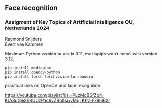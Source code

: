 ## Face recognition
### Assigment of Key Topics of Artificial Intelligence OU, Netherlands 2024

Raymond Snijders   
Evert van Kammen  

Maximum Python version to use is 3.11, mediapipe won't install with version 3.12.

    pip install mediapipe
    pip install opencv-python
    pip install torch torchvision torchaudio 


practical links on OpenCV and face recognition: 

https://youtube.com/playlist?list=PLzMcBGfZo4-lUA8uGjeXhBUUzPYc6vZRn&si=yMqLKPz-F78l662r

